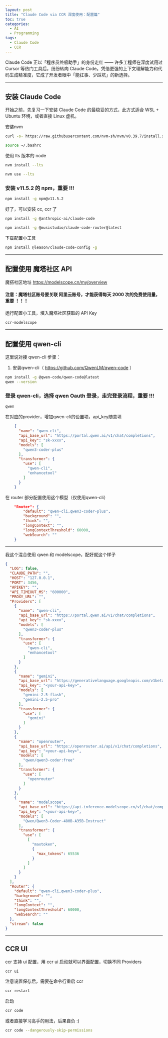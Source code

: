 ```yaml
---
layout: post  
title: "Claude Code via CCR 深度使用：配置篇"  
toc: true
categories:
  - AI
  - Programming
tags:
  - Claude Code
  - CCR
---
```


Claude Code 正以「程序员终极助手」的身份走红 —— 许多工程师在深度试用过 Cursor 等热门工具后，纷纷转向 Claude Code。凭借更强的上下文理解能力和代码生成精准度，它成了开发者眼中「能扛事、少踩坑」的新选择。

---

## 安装 Claude Code

开始之前，先复习一下安装 Claude Code 的最稳妥的方式，此方式适合 WSL + Ubuntu 环境，或者直接 Linux 虚机。

安装nvm

```bash
curl -o- https://raw.githubusercontent.com/nvm-sh/nvm/v0.39.7/install.sh | bash

source ~/.bashrc
```

使用 lts 版本的 node

```bash
nvm install --lts

nvm use --lts
```

### 安装 v11.5.2 的 npm，重要 !!!

```bash
npm install -g npm@v11.5.2
```

好了，可以安装 cc, ccr 了

```bash
npm install -g @anthropic-ai/claude-code

npm install -g @musistudio/claude-code-router@latest
```

下载配置小工具

```bash
npm install @leason/claude-code-config -g
```

---

## 配置使用 魔塔社区 API

魔搭社区地址 https://modelscope.cn/my/overview

#### 注意：魔塔社区账号要关联 阿里云账号，才能获得每天 2000 次的免费使用量，重要 ！！！

运行配置小工具，填入魔塔社区获取的 API Key

```bash
ccr-modelscope
```

---

## 配置使用 qwen-cli

这里说对接 qwen-cli 步骤：

1. 安装qwen-cli（ https://github.com/QwenLM/qwen-code ）

```bash
npm install -g @qwen-code/qwen-code@latest
qwen --version
```

### 登录 qwen-cli，选择 qwen Oauth 登录，走完登录流程，重要 !!!

```bash
qwen
```

在对应的provider，增加qwen-cli的设置项，api\_key随意填

```json
    {
      "name": "qwen-cli",
      "api_base_url": "https://portal.qwen.ai/v1/chat/completions",
      "api_key": "sk-xxxx",
      "models": [
        "qwen3-coder-plus"
      ],
      "transformer": {
        "use": [
          "qwen-cli",
          "enhancetool"
        ]
      }
    }
```

在 router 部分配置使用这个模型（仅使用qwen-cli）

```json
    "Router": {
        "default": "qwen-cli,qwen3-coder-plus",
        "background": "",
        "think": "",
        "longContext": "",
        "longContextThreshold": 60000,
        "webSearch": ""
    }
```

---

我这个混合使用 qwen 和 modelscope，配好就这个样子

```json
{
  "LOG": false,
  "CLAUDE_PATH": "",
  "HOST": "127.0.0.1",
  "PORT": 3456,
  "APIKEY": "",
  "API_TIMEOUT_MS": "600000",
  "PROXY_URL": "",
  "Providers": [
    {
      "name": "qwen-cli",
      "api_base_url": "https://portal.qwen.ai/v1/chat/completions",
      "api_key": "sk-xxxx",
      "models": [
        "qwen3-coder-plus"
      ],
      "transformer": {
        "use": [
          "qwen-cli",
          "enhancetool"
        ]
      }
    },
    {
      "name": "gemini",
      "api_base_url": "https://generativelanguage.googleapis.com/v1beta/models/",
      "api_key": "<your-api-key>",
      "models": [
        "gemini-2.5-flash",
        "gemini-2.5-pro"
      ],
      "transformer": {
        "use": [
          "gemini"
        ]
      }
    },
    {
      "name": "openrouter",
      "api_base_url": "https://openrouter.ai/api/v1/chat/completions",
      "api_key": "<your-api-key>",
      "models": [
        "qwen/qwen3-coder:free"
      ],
      "transformer": {
        "use": [
          "openrouter"
        ]
      }
    },
    {
      "name": "modelscope",
      "api_base_url": "https://api-inference.modelscope.cn/v1/chat/completions",
      "api_key": "<your-api-key>",
      "models": [
        "Qwen/Qwen3-Coder-480B-A35B-Instruct"
      ],
      "transformer": {
        "use": [
          [
            "maxtoken",
            {
              "max_tokens": 65536
            }
          ]
        ]
      }
    }
  ],
  "Router": {
    "default": "qwen-cli,qwen3-coder-plus",
    "background": "",
    "think": "",
    "longContext": "",
    "longContextThreshold": 60000,
    "webSearch": ""
  },
  "stream": false
}
```

---

## CCR UI

ccr 支持 ui 配置，用 ccr ui 启动就可以界面配置，切换不同 Providers

```bash
ccr ui
```

注意设置保存后，需要在命令行重启 ccr 

```bash
ccr restart
```

启动

```bash
ccr code
```

或者直接学习高手的用法，后果自负 :)

```bash
ccr code --dangerously-skip-permissions
```